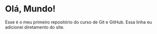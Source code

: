# Olá, Mundo!
 Esse é o meu primeiro repositório do curso de Git e GitHub. 
 Essa linha eu adicionei diretamento do site.

